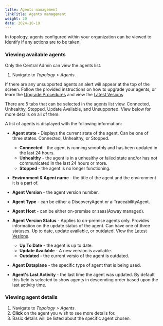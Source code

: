 ```yaml
---
title: Agents management
linkTitle: Agents management
weight: 20
date: 2024-10-10
---
```


In topology, agents configured within your organization can be viewed to identify if any actions are to be taken.

### Viewing available agents

Only the Central Admin can view the agents list.

1. Navigate to *Topology > Agents*.

If there are any unsupported agents an alert will appear at the top of the screen. Follow the provided instructions on how to upgrade your agents, or learn the [Upgrade Procedures](https://docs.axway.com/bundle/amplify-central/page/docs/connect_manage_environ/connected_agent_common_reference/upgrade_agent/index.html) and view the [Latest Vesions](https://docs.axway.com/bundle/amplify-central/page/docs/amplify_relnotes/index.html).

There are 5 tabs that can be selected in the agents list view. Connected, Unhealthy, Stopped, Update Available, and Unsupported. View below for more details on all of them.

A list of agents is displayed with the following information:

* **Agent state** - Displays the current state of the agent. Can be one of three states. Connected, Unhealthy, or Stopped.

    * **Connected** - the agent is running smoothly and has been updated in the last 24 hours.
    * **Unhealthy** -  the agent is in a unhealthy or failed state and/or has not communicated in the last 24 hours or more.
    * **Stopped** - the agent is no longer functioning.

* **Environment & Agent name** - the title of the agent and the environment it is a part of.
* **Agent Version** - the agent version number.
* **Agent Type** - can be either a DiscoveryAgent or a TraceabilityAgent.
* **Agent Host** - can be either on-premise or saas(Axway managed).
* **Agent Version Status** - Applies to on-premise agents only. Provides information on the update status of the agent. Can have one of three statuses. Up to date, update available, or outdated. View the [Latest Vesions](https://docs.axway.com/bundle/amplify-central/page/docs/amplify_relnotes/index.html).

    * **Up To Date** - the agent is up to date.
    * **Update Available** - A new version is available.
    * **Outdated** - the current versio of the agent is outdated.

* **Agent Dataplane** - the specific type of agent that is being used.
* **Agent's Last Activity** - the last time the agent was updated. By default this field is selected to show agents in descending order based upon the last activity time.

### Viewing agent details

1. Navigate to *Topology > Agents*.
2. **Click** on the agent you wish to see more details for.
3. Basic details will be listed about the specific agent chosen.
